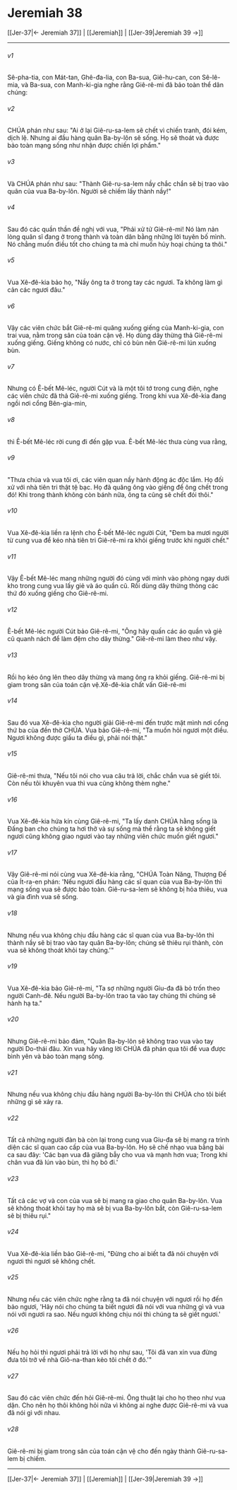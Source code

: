 # Jeremiah 38

[[Jer-37|← Jeremiah 37]] | [[Jeremiah]] | [[Jer-39|Jeremiah 39 →]]
***



###### v1 
Sê-pha-tia, con Mát-tan, Ghê-đa-lia, con Ba-sua, Giê-hu-can, con Sê-lê-mia, và Ba-sua, con Manh-ki-gia nghe rằng Giê-rê-mi đã bảo toàn thể dân chúng: 

###### v2 
CHÚA phán như sau: "Ai ở lại Giê-ru-sa-lem sẽ chết vì chiến tranh, đói kém, dịch lệ. Nhưng ai đầu hàng quân Ba-by-lôn sẽ sống. Họ sẽ thoát và được bảo toàn mạng sống như nhận được chiến lợi phẩm." 

###### v3 
Và CHÚA phán như sau: "Thành Giê-ru-sa-lem nầy chắc chắn sẽ bị trao vào quân của vua Ba-by-lôn. Người sẽ chiếm lấy thành nầy!" 

###### v4 
Sau đó các quần thần đề nghị với vua, "Phải xử tử Giê-rê-mi! Nó làm nản lòng quân sĩ đang ở trong thành và toàn dân bằng những lời tuyên bố mình. Nó chẳng muốn điều tốt cho chúng ta mà chỉ muốn hủy hoại chúng ta thôi." 

###### v5 
Vua Xê-đê-kia bảo họ, "Nầy ông ta ở trong tay các ngươi. Ta không làm gì cản các ngươi đâu." 

###### v6 
Vậy các viên chức bắt Giê-rê-mi quăng xuống giếng của Manh-ki-gia, con trai vua, nằm trong sân của toán cận vệ. Họ dùng dây thừng thả Giê-rê-mi xuống giếng. Giếng không có nước, chỉ có bùn nên Giê-rê-mi lún xuống bùn. 

###### v7 
Nhưng có Ê-bết Mê-léc, người Cút và là một tôi tớ trong cung điện, nghe các viên chức đã thả Giê-rê-mi xuống giếng. Trong khi vua Xê-đê-kia đang ngồi nơi cổng Bên-gia-min, 

###### v8 
thì Ê-bết Mê-léc rời cung đi đến gặp vua. Ê-bết Mê-léc thưa cùng vua rằng, 

###### v9 
"Thưa chúa và vua tôi ơi, các viên quan nầy hành động ác độc lắm. Họ đối xử với nhà tiên tri thật tệ bạc. Họ đã quăng ông vào giếng để ông chết trong đó! Khi trong thành không còn bánh nữa, ông ta cũng sẽ chết đói thôi." 

###### v10 
Vua Xê-đê-kia liền ra lệnh cho Ê-bết Mê-léc người Cút, "Đem ba mươi người từ cung vua để kéo nhà tiên tri Giê-rê-mi ra khỏi giếng trước khi người chết." 

###### v11 
Vậy Ê-bết Mê-léc mang những người đó cùng với mình vào phòng ngay dưới kho trong cung vua lấy giẻ và áo quần cũ. Rồi dùng dây thừng thòng các thứ đó xuống giếng cho Giê-rê-mi. 

###### v12 
Ê-bết Mê-léc người Cút bảo Giê-rê-mi, "Ông hãy quấn các áo quần và giẻ cũ quanh nách để làm đệm cho dây thừng." Giê-rê-mi làm theo như vậy. 

###### v13 
Rồi họ kéo ông lên theo dây thừng và mang ông ra khỏi giếng. Giê-rê-mi bị giam trong sân của toán cận vệ.Xê-đê-kia chất vấn Giê-rê-mi 

###### v14 
Sau đó vua Xê-đê-kia cho người giải Giê-rê-mi đến trước mặt mình nơi cổng thứ ba của đền thờ CHÚA. Vua bảo Giê-rê-mi, "Ta muốn hỏi ngươi một điều. Ngươi không được giấu ta điều gì, phải nói thật." 

###### v15 
Giê-rê-mi thưa, "Nếu tôi nói cho vua câu trả lời, chắc chắn vua sẽ giết tôi. Còn nếu tôi khuyên vua thì vua cũng không thèm nghe." 

###### v16 
Vua Xê-đê-kia hứa kín cùng Giê-rê-mi, "Ta lấy danh CHÚA hằng sống là Đấng ban cho chúng ta hơi thở và sự sống mà thề rằng ta sẽ không giết ngươi cũng không giao ngươi vào tay những viên chức muốn giết ngươi." 

###### v17 
Vậy Giê-rê-mi nói cùng vua Xê-đê-kia rằng, "CHÚA Toàn Năng, Thượng Đế của Ít-ra-en phán: 'Nếu ngươi đầu hàng các sĩ quan của vua Ba-by-lôn thì mạng sống vua sẽ được bảo toàn. Giê-ru-sa-lem sẽ không bị hỏa thiêu, vua và gia đình vua sẽ sống. 

###### v18 
Nhưng nếu vua không chịu đầu hàng các sĩ quan của vua Ba-by-lôn thì thành nầy sẽ bị trao vào tay quân Ba-by-lôn; chúng sẽ thiêu rụi thành, còn vua sẽ không thoát khỏi tay chúng.'" 

###### v19 
Vua Xê-đê-kia bảo Giê-rê-mi, "Ta sợ những người Giu-đa đã bỏ trốn theo người Canh-đê. Nếu người Ba-by-lôn trao ta vào tay chúng thì chúng sẽ hành hạ ta." 

###### v20 
Nhưng Giê-rê-mi bảo đảm, "Quân Ba-by-lôn sẽ không trao vua vào tay người Do-thái đâu. Xin vua hãy vâng lời CHÚA đã phán qua tôi để vua được bình yên và bảo toàn mạng sống. 

###### v21 
Nhưng nếu vua không chịu đầu hàng người Ba-by-lôn thì CHÚA cho tôi biết những gì sẽ xảy ra. 

###### v22 
Tất cả những người đàn bà còn lại trong cung vua Giu-đa sẽ bị mang ra trình diện các sĩ quan cao cấp của vua Ba-by-lôn. Họ sẽ chế nhạo vua bằng bài ca sau đây: 'Các bạn vua đã giăng bẫy cho vua và mạnh hơn vua; Trong khi chân vua đã lún vào bùn, thì họ bỏ đi.' 

###### v23 
Tất cả các vợ và con của vua sẽ bị mang ra giao cho quân Ba-by-lôn. Vua sẽ không thoát khỏi tay họ mà sẽ bị vua Ba-by-lôn bắt, còn Giê-ru-sa-lem sẽ bị thiêu rụi." 

###### v24 
Vua Xê-đê-kia liền bảo Giê-rê-mi, "Đừng cho ai biết ta đã nói chuyện với ngươi thì ngươi sẽ không chết. 

###### v25 
Nhưng nếu các viên chức nghe rằng ta đã nói chuyện với ngươi rồi họ đến bảo ngươi, 'Hãy nói cho chúng ta biết ngươi đã nói với vua những gì và vua nói với ngươi ra sao. Nếu ngươi không chịu nói thì chúng ta sẽ giết ngươi.' 

###### v26 
Nếu họ hỏi thì ngươi phải trả lời với họ như sau, 'Tôi đã van xin vua đừng đưa tôi trở về nhà Giô-na-than kẻo tôi chết ở đó.'" 

###### v27 
Sau đó các viên chức đến hỏi Giê-rê-mi. Ông thuật lại cho họ theo như vua dặn. Cho nên họ thôi không hỏi nữa vì không ai nghe được Giê-rê-mi và vua đã nói gì với nhau. 

###### v28 
Giê-rê-mi bị giam trong sân của toán cận vệ cho đến ngày thành Giê-ru-sa-lem bị chiếm.

***
[[Jer-37|← Jeremiah 37]] | [[Jeremiah]] | [[Jer-39|Jeremiah 39 →]]
